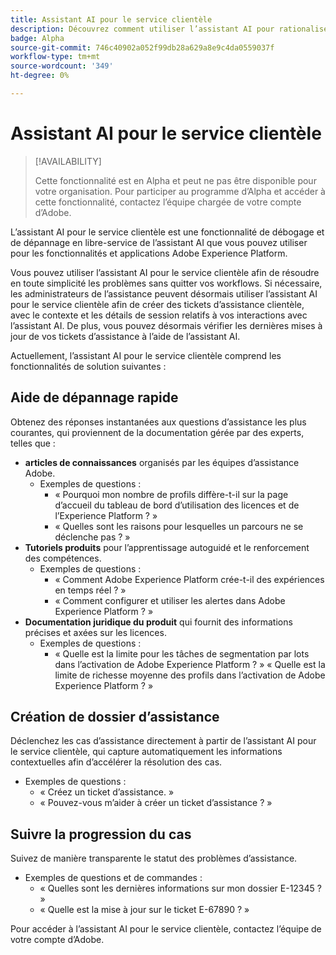 ```yaml
---
title: Assistant AI pour le service clientèle
description: Découvrez comment utiliser l’assistant AI pour rationaliser la résolution des problèmes et le processus de classement des tickets du service clientèle.
badge: Alpha
source-git-commit: 746c40902a052f99db28a629a8e9c4da0559037f
workflow-type: tm+mt
source-wordcount: '349'
ht-degree: 0%

---
```


# Assistant AI pour le service clientèle

>[!AVAILABILITY]
>
>Cette fonctionnalité est en Alpha et peut ne pas être disponible pour votre organisation. Pour participer au programme d’Alpha et accéder à cette fonctionnalité, contactez l’équipe chargée de votre compte d’Adobe.

L’assistant AI pour le service clientèle est une fonctionnalité de débogage et de dépannage en libre-service de l’assistant AI que vous pouvez utiliser pour les fonctionnalités et applications Adobe Experience Platform.

Vous pouvez utiliser l’assistant AI pour le service clientèle afin de résoudre en toute simplicité les problèmes sans quitter vos workflows. Si nécessaire, les administrateurs de l’assistance peuvent désormais utiliser l’assistant AI pour le service clientèle afin de créer des tickets d’assistance clientèle, avec le contexte et les détails de session relatifs à vos interactions avec l’assistant AI. De plus, vous pouvez désormais vérifier les dernières mises à jour de vos tickets d’assistance à l’aide de l’assistant AI.

Actuellement, l’assistant AI pour le service clientèle comprend les fonctionnalités de solution suivantes :

## Aide de dépannage rapide

Obtenez des réponses instantanées aux questions d’assistance les plus courantes, qui proviennent de la documentation gérée par des experts, telles que :

* **articles de connaissances** organisés par les équipes d’assistance Adobe.
   * Exemples de questions :
      * « Pourquoi mon nombre de profils diffère-t-il sur la page d’accueil du tableau de bord d’utilisation des licences et de l’Experience Platform ? »
      * « Quelles sont les raisons pour lesquelles un parcours ne se déclenche pas ? »
* **Tutoriels produits** pour l’apprentissage autoguidé et le renforcement des compétences.
   * Exemples de questions :
      * « Comment Adobe Experience Platform crée-t-il des expériences en temps réel ? »
      * « Comment configurer et utiliser les alertes dans Adobe Experience Platform ? »
* **Documentation juridique du produit** qui fournit des informations précises et axées sur les licences.
   * Exemples de questions :
      * « Quelle est la limite pour les tâches de segmentation par lots dans l’activation de Adobe Experience Platform ? »
« Quelle est la limite de richesse moyenne des profils dans l’activation de Adobe Experience Platform ? »

## Création de dossier d’assistance

Déclenchez les cas d’assistance directement à partir de l’assistant AI pour le service clientèle, qui capture automatiquement les informations contextuelles afin d’accélérer la résolution des cas.

* Exemples de questions :
   * « Créez un ticket d’assistance. »
   * « Pouvez-vous m’aider à créer un ticket d’assistance ? »

## Suivre la progression du cas

Suivez de manière transparente le statut des problèmes d’assistance.

* Exemples de questions et de commandes :
   * « Quelles sont les dernières informations sur mon dossier E-12345 ? »
   * « Quelle est la mise à jour sur le ticket E-67890 ? »

Pour accéder à l’assistant AI pour le service clientèle, contactez l’équipe de votre compte d’Adobe.
